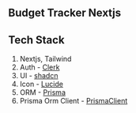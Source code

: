 ## Budget Tracker Nextjs

## Tech Stack

1. Nextjs, Tailwind
2. Auth - [Clerk](https://clerk.com/)
3. UI - [shadcn](https://ui.shadcn.com/)
4. Icon - [Lucide](https://lucide.dev/icons/)
5. ORM - [Prisma](https://www.prisma.io/)
6. Prisma Orm Client - [PrismaClient](https://www.prisma.io/docs/guides/nextjs#25-set-up-prisma-client)
